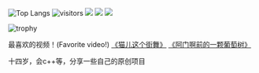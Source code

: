 ![Top Langs](https://github-readme-stats.vercel.app/api/top-langs/?username=Stanley) 
![visitors](https://visitor-badge.glitch.me/badge?page_id=StanleyLegEnd1024&left_color=green&right_color=red)
<img src="https://img.shields.io/badge/-HTML5-E34F26?style=flat-square&logo=html5&logoColor=white" /> 
<img src="https://img.shields.io/badge/-CSS3-1572B6?style=flat-square&logo=css3" /> 
<img src="https://img.shields.io/badge/-JavaScript-oringe?style=flat-square&logo=javascript" />

![trophy](https://github-profile-trophy.vercel.app/?username=Stanley)

最喜欢的视频！(Favorite video!)
[《猫儿这个街舞》](https://tgfile.lixvyao.com/d/BAACAgQAAxkDAAIFlGiAqf0tpAs0oBcxBVc-sBmYIz9vAAJTGwACDV0AAVA0Uqnnux-iSDYE)
[《阿门啊前的一颗葡萄树》](https://tgfile.lixvyao.com/d/BAACAgQAAxkDAAIFlWiAryEEXR3Hkz5cF8hkVLmehBtUAAJWGwACDV0AAVB5YTF3bzoSkDYE)

十四岁，会c++等，分享一些自己的原创项目


